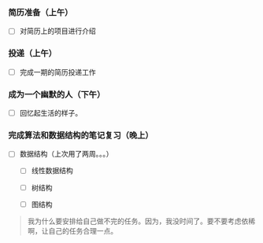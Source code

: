 ### 简历准备（上午）
* [ ] 对简历上的项目进行介绍

### 投递（上午）
* [ ] 完成一期的简历投递工作


### 成为一个幽默的人（下午）
* [ ] 回忆起生活的样子。



### 完成算法和数据结构的笔记复习（晚上）

* [ ] 数据结构（上次用了两周。。。）
  * [ ] 线性数据结构
  * [ ] 树结构
  * [ ] 图结构



> 我为什么要安排给自己做不完的任务。因为，我没时间了。要不要考虑依稀啊，让自己的任务合理一点。